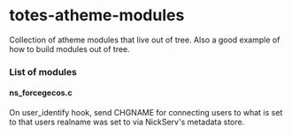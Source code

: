 totes-atheme-modules
=================

Collection of atheme modules that live out of tree. Also a good example of how to build modules out of tree.

### List of modules

#### ns_forcegecos.c
On user_identify hook, send CHGNAME for connecting users to what is set to that users realname was set to via NickServ's metadata store.

